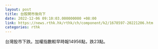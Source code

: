 ```yaml
---
layout: post
title: 台股開市後向下
date: 2022-12-06 09:10:03.000000000 +08:00
link: https://news.rthk.hk/rthk/ch/component/k2/1678597-20221206.htm
categories: rthk
---
```


台灣股市下跌。加權指數較早時報14956點，跌23點。
